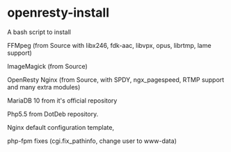openresty-install
=================

A bash script to install 

FFMpeg (from Source with libx246, fdk-aac, libvpx, opus, librtmp, lame support)

ImageMagick (from Source)

OpenResty Nginx (from Source, with SPDY, ngx_pagespeed, RTMP support and many extra modules)

MariaDB 10 from it's official repository

Php5.5 from DotDeb repository.

Nginx default configuration template,

php-fpm fixes (cgi.fix_pathinfo, change user to www-data)
